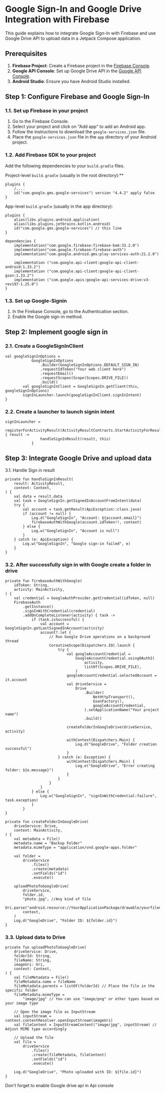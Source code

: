 # Google Sign-In and Google Drive Integration with Firebase

This guide explains how to integrate Google Sign-In with Firebase and use Google Drive API to upload data in a Jetpack Compose application.

## Prerequisites

1. **Firebase Project**: Create a Firebase project in the [Firebase Console](https://console.firebase.google.com/).
2. **Google API Console**: Set up Google Drive API in the [Google API Console](https://console.developers.google.com/).
3. **Android Studio**: Ensure you have Android Studio installed.

## Step 1: Configure Firebase and Google Sign-In

### 1.1. Set up Firebase in your project

1. Go to the Firebase Console.
2. Select your project and click on "Add app" to add an Android app.
3. Follow the instructions to download the `google-services.json` file.
4. Place the `google-services.json` file in the `app` directory of your Android project.

### 1.2. Add Firebase SDK to your project

Add the following dependencies to your `build.gradle` files.

Project-level `build.gradle` (usually in the root directory):**

```
plugins {
    /....
    id("com.google.gms.google-services") version "4.4.2" apply false
}
```

App-level `build.gradle` (usually in the app directory):

```
plugins {
    alias(libs.plugins.android.application)
    alias(libs.plugins.jetbrains.kotlin.android)
    id("com.google.gms.google-services") // this line
}

dependencies {
    implementation("com.google.firebase:firebase-bom:33.2.0")
    implementation("com.google.firebase:firebase-auth")
    implementation("com.google.android.gms:play-services-auth:21.2.0")

    implementation ("com.google.api-client:google-api-client-android:1.33.2")
    implementation ("com.google.api-client:google-api-client-gson:1.33.2")
    implementation ("com.google.apis:google-api-services-drive:v3-rev197-1.25.0")
}
```

### 1.3. Set up Google-Signin

1. In the Firebase Console, go to the Authentication section.
2. Enable the Google sign-in method.

## Step 2: Implement google sign in

### 2.1. Create a GoogleSignInClient


```
val googleSignInOptions =
            GoogleSignInOptions
                .Builder(GoogleSignInOptions.DEFAULT_SIGN_IN)
                .requestIdToken("Your web client here")
                .requestEmail()
                .requestScopes(Scope(Scopes.DRIVE_FILE))
                .build()
        val googleSignInClient = GoogleSignIn.getClient(this, googleSignInOptions)
        signInLauncher.launch(googleSignInClient.signInIntent)
}
```

### 2.2. Create a launcher to launch signin intent

```
signInLauncher =
            registerForActivityResult(ActivityResultContracts.StartActivityForResult()) { result ->
                handleSignInResult(result, this)
            }
```

## Step 3: Integrate Google Drive and upload data

3.1. Handle Sign in result

```
private fun handleSignInResult(
    result: ActivityResult,
    context: Context,
) {
    val data = result.data
    val task = GoogleSignIn.getSignedInAccountFromIntent(data)
    try {
        val account = task.getResult(ApiException::class.java)
        if (account != null) {
            Log.d("GoogleSignIn", "Account: ${account.email}")
            firebaseAuthWithGoogle(account.idToken!!, context)
        } else {
            Log.w("GoogleSignIn", "Account is null")
        }
    } catch (e: ApiException) {
        Log.w("GoogleSignIn", "Google sign-in failed", e)
    }
}
```

### 3.2. After successfully sign in with Google create a folder in drive

```
private fun firebaseAuthWithGoogle(
    idToken: String,
    activity: MainActivity,
) {
    val credential = GoogleAuthProvider.getCredential(idToken, null)
    FirebaseAuth
        .getInstance()
        .signInWithCredential(credential)
        .addOnCompleteListener(activity) { task ->
            if (task.isSuccessful) {
                val account = GoogleSignIn.getLastSignedInAccount(activity)
                account?.let {
                    // Run Google Drive operations on a background thread
                    CoroutineScope(Dispatchers.IO).launch {
                        try {
                            val googleAccountCredential =
                                GoogleAccountCredential.usingOAuth2(
                                    activity,
                                    listOf(Scopes.DRIVE_FILE),
                                )
                            googleAccountCredential.selectedAccount = it.account
                            val driveService =
                                Drive
                                    .Builder(
                                        NetHttpTransport(),
                                        GsonFactory(),
                                        googleAccountCredential,
                                    ).setApplicationName("Your project name")
                                    .build()

                            createFolderInGoogleDrive(driveService, activity)

                            withContext(Dispatchers.Main) {
                                Log.d("GoogleDrive", "Folder creation successful")
                            }
                        } catch (e: Exception) {
                            withContext(Dispatchers.Main) {
                                Log.e("GoogleDrive", "Error creating folder: ${e.message}")
                            }
                        }
                    }
                }
            } else {
                Log.w("GoogleSignIn", "signInWithCredential:failure", task.exception)
            }
        }
}

private fun createFolderInGoogleDrive(
    driveService: Drive,
    context: MainActivity,
) {
    val metadata = File()
    metadata.name = "Backup Folder"
    metadata.mimeType = "application/vnd.google-apps.folder"

    val folder =
        driveService
            .files()
            .create(metadata)
            .setFields("id")
            .execute()

    uploadPhotoToGoogleDrive(
        driveService,
        folder.id,
        "photo.jpg", //Any kind of file
        Uri.parse("android.resource://YourApplicationPackage/drawable/yourfilename"),
        context,
    )
    Log.d("GoogleDrive", "Folder ID: ${folder.id}")
}
```

### 3.3. Upload data to Drive

```
private fun uploadPhotoToGoogleDrive(
    driveService: Drive,
    folderId: String,
    fileName: String,
    imageUri: Uri,
    context: Context,
) {
    val fileMetadata = File()
    fileMetadata.name = fileName
    fileMetadata.parents = listOf(folderId) // Place the file in the specific folder
    fileMetadata.mimeType =
        "image/jpg" // You can use "image/png" or other types based on your image type

    // Open the image file as InputStream
    val inputStream = context.contentResolver.openInputStream(imageUri)
    val fileContent = InputStreamContent("image/jpg", inputStream) // Adjust MIME type accordingly

    // Upload the file
    val file =
        driveService
            .files()
            .create(fileMetadata, fileContent)
            .setFields("id")
            .execute()

    Log.d("GoogleDrive", "Photo uploaded with ID: ${file.id}")
}
```

Don't forget to enable Google drive api in Api console



